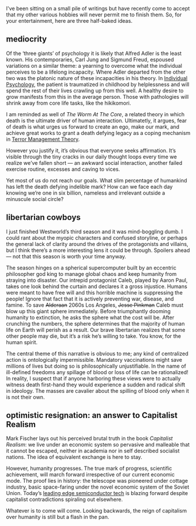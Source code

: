 I've been sitting on a small pile of writings but have recently come to accept that my other various hobbies will never permit me to finish them. So, for your entertainment, here are three half-baked ideas.

## mediocrity
Of the ‘three giants’ of psychology it is likely that Alfred Adler is the least known. His contemporaries, Carl Jung and Sigmund Freud, espoused variations on a similar theme: a yearning to overcome what the individual perceives to be a lifelong incapacity. Where Adler departed from the other two was the platonic nature of these incapacities in his theory. In [Individual Psychology](https://en.wikipedia.org/wiki/Individual_psychology), the patient is traumatized in childhood by helplessness and will spend the rest of their lives crawling up from this well. A healthy desire to grow manifests from this in the average person. Those with pathologies will shrink away from core life tasks, like the hikikomori.

I am reminded as well of *The Worm At The Core*, a related theory in which death is the ultimate driver of human interaction. Ultimatetly, it argues, fear of death is what urges us forward to create an ego, make our mark, and achieve great works to grant a death defying legacy as a coping mechanism in [Terror Management Theory](https://en.wikipedia.org/wiki/Terror_management_theory).

However you justify it, it’s obvious that everyone seeks affirmation. It’s visible through the tiny cracks in our daily thought loops every time we realize we’ve fallen short — an awkward social interaction, another failed exercise routine, excesses and caving to vices.

Yet most of us do not reach our goals. What slim percentage of humankind has left the death defying indelible mark? How can we face each day knowing we’re one in six billion, nameless and irrelevant outside a minuscule social circle? 

## libertarian cowboys 
I just finished Westworld’s third season and it was mind-boggling dumb. I could rant about the myopic characters and confused storyline, or perhaps the general lack of clarity around the drives of the protagonists and villains, but I think there’s a more interesting lens it could be through. Spoilers ahead — not that this season is worth your time anyway.

The season hinges on a spherical supercomputer built by an eccentric philosopher god king to manage global chaos and keep humanity from straying into disaster. Our intrepid protagonist Caleb, played by Aaron Paul, takes one look behind the curtain and declares it a gross injustice. Humans were meant to have free will and this horrible machine is suppressing the people! Ignore that fact that it is actively preventing war, disease, and famine. To save ~~Alderaan~~ 2060s Los Angeles, ~~Jesse Pinkman~~ Caleb must blow up this giant sphere immediately. Before triumphantly dooming humanity to extinction, he asks the sphere what the cost will be. After crunching the numbers, the sphere determines that the majority of human life on Earth will perish as a result. Our brave libertarian realizes that some other people may die, but it’s a risk he’s willing to take. You know, for the human spirit.

The central theme of this narrative is obvious to me; any kind of centralized action is ontologically impermissible. Mandatory vaccinations might save millions of lives but doing so is philosophically unjustifiable. In the name of ill-defined freedoms any spillage of blood or loss of life can be rationalized! In reality, I suspect that if anyone harboring these views were to actually witness death first-hand they would experience a sudden and radical shift in ideology. The masses are cavalier about the spilling of blood only when it is not their own. 

## optimistic resignation: an answer to Capitalist Realism
Mark Fischer lays out his perceived brutal truth in the book *Capitalist Realism*: we live under an economic system so pervasive and malleable that it cannot be escaped, neither in academia nor in self described socialist nations. The idea of equivalent exchange is here to stay.

However, humanity progresses. The true mark of progress, scientific achievement, will march forward irrespective of our current economic mode. The proof lies in history: the telescope was pioneered under cottage industry, basic space-faring under the novel economic system of the Soviet Union. Today’s [leading edge semiconductor tech](https://en.wikipedia.org/wiki/2_nm_process) is blazing forward despite capitalist contradictions spiraling out elsewhere.

Whatever is to come will come. Looking backwards, the reign of capitalism over humanity is still but a flash in the pan.